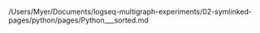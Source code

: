 /Users/Myer/Documents/logseq-multigraph-experiments/02-symlinked-pages/python/pages/Python___sorted.md